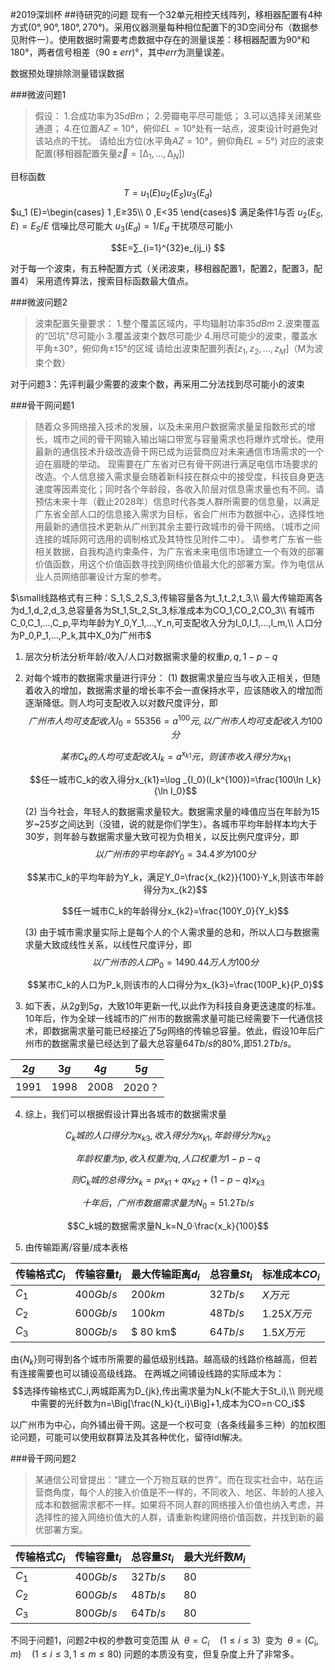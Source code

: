 #2019深圳杯
##待研究的问题
现有一个32单元相控天线阵列，移相器配置有4种方式$(0°,90°,180°,270°)$。采用仪器测量每种相位配置下的3D空间分布（数据参见附件一）。使用数据时需要考虑数据中存在的测量误差：移相器配置为$90°$和$180°$，两者信号相差$（90±err)°$，其中$err$为测量误差。

数据预处理排除测量错误数据

###微波问题1
>假设：
1.合成功率为$35dBm$；
2.旁瓣电平尽可能低；
3.可以选择关闭某些通道；
4.在位置$AZ=10°$，俯仰$EL=10°$处有一站点，波束设计时避免对该站点的干扰。
请给出方位(水平角$AZ=10°$，俯仰角$EL=5°$)
对应的波束配置(移相器配置矢量$\vec{z}=[∆_1,…,∆_N]$)

目标函数$$T=u_1 (E) u_2 (E_S ) u_3 (E_d )$$
$u_1 (E)=\begin{cases}
     1 ,E≥35\\
     0 ,E<35
\end{cases}$    满足条件1与否
$u_2 (E_S,E)=E_S/E$ 信噪比尽可能大
$u_3 (E_d )=1/E_d$ 干扰项尽可能小

$$E=∑_{i=1}^{32}e_{ij_i} $$  

对于每一个波束，有五种配置方式（关闭波束，移相器配置1，配置2，配置3，配置4）
	采用遗传算法，搜索目标函数最大值点。
	
###微波问题2
>波束配置矢量要求：
1.整个覆盖区域内，平均辐射功率$35dBm$
2.波束覆盖的“凹坑”尽可能小
3.覆盖波束个数尽可能少
4.用尽可能少的波束，覆盖水平角$±30°$，俯仰角$±15°$的区域
请给出波束配置列表$[z_1,z_2,…,z_M]$（M为波束个数）

对于问题3：先评判最少需要的波束个数，再采用二分法找到尽可能小的波束

###骨干网问题1
>随着众多网络接入技术的发展，以及未来用户数据需求量呈指数形式的增长，城市之间的骨干网输入输出端口带宽与容量需求也将爆炸式增长。使用最新的通信技术升级改造骨干网已成为运营商应对未来通信市场需求的一个迫在眉睫的举动。
现需要在广东省对已有骨干网进行满足电信市场要求的改造。个人信息接入需求量会随着新科技在群众中的接受度，科技自身更迭速度等因素变化；同时各个年龄段，各收入阶层对信息需求量也有不同。请预估未来十年（截止2028年）信息时代各类人群所需要的信息量，以满足广东省全部人口的信息接入需求为目标，省会广州市为数据中心，选择性地用最新的通信技术更新从广州到其余主要行政城市的骨干网络。（城市之间连接的城际网可选用的调制格式及其特性见附件二中）。
请参考广东省一些相关数据，自我构造约束条件，为广东省未来电信市场建立一个有效的部署价值函数，用这个价值函数寻找到网络价值最大化的部署方案。作为电信从业人员网络部署设计方案的参考。

$\small线路格式有三种：S_1,S_2,S_3,传输容量各为t_1,t_2,t_3,\\
最大传输距离各为d_1,d_2,d_3,总容量各为St_1,St_2,St_3,标准成本为CO_1,CO_2,CO_3\\
有城市C_0,C_1,…,C_p,平均年龄为Y_0,Y_1,…,Y_n,可支配收入分为I_0,I_1,…,I_m,\\
人口分为P_0,P_1,…,P_k,其中X_0为广州市$

1. 层次分析法分析年龄/收入/人口对数据需求量的权重$p,q,1-p-q$
2. 对每个城市的数据需求量进行评分：
    (1) 数据需求量应当与收入正相关，但随着收入的增加，数据需求量的增长率不会一直保持水平，应该随收入的增加而逐渐降低。则人均可支配收入以对数尺度评分，即
    $$广州市人均可支配收入I_0=55356=a^{100}元,以广州市人均可支配收入为100分$$

    $$某市C_k的人均可支配收入I_k=a^{x_{k1}}元，则该市收入得分为x_{k1}$$

    $$任一城市C_k的收入得分x_{k1}=\log _{I_0}(I_k^{100})=\frac{100\ln I_k}{\ln I_0}$$

    (2) 当今社会，年轻人的数据需求量较大。数据需求量的峰值应当在年龄为15岁~25岁之间达到（没错，说的就是你们学生）。各城市平均年龄样本均大于30岁，则年龄与数据需求量大致可视为负相关，以反比例尺度评分，即
    $$以广州市的平均年龄Y_0=34.4岁为100分$$
    
    $$某市C_k的平均年龄为Y_k，满足Y_0=\frac{x_{k2}}{100}·Y_k,则该市年龄得分为x_{k2}$$

    $$任一城市C_k的年龄得分x_{k2}=\frac{100Y_0}{Y_k}$$

    (3) 由于城市需求量实际上是每个人的个人需求量的总和，所以人口与数据需求量大致成线性关系，以线性尺度评分，即
    $$以广州市的人口P_0=1490.44万人为100分$$

    $$某市C_k的人口为P_k,则该市的人口得分为x_{k3}=\frac{100P_k}{P_0}$$
3. 如下表，从$2g$到$5g$，大致10年更新一代,以此作为科技自身更迭速度的标准。10年后，作为全球一线城市的广州市的数据需求量可能已经需要下一代通信技术，即数据需求量可能已经接近了$5g$网络的传输总容量。依此，假设10年后广州市的数据需求量已经达到了最大总容量$64Tb/s$的$80\%$,即$51.2Tb/s$。

|$2g$|$3g$|$4g$|$5g$|
|-|-|-|-|
|1991|1998|2008|2020？|
4. 综上，我们可以根据假设计算出各城市的数据需求量

$$C_k城的人口得分为x_{k3},收入得分为x_{k1},年龄得分为x_{k2}$$

$$年龄权重为p,收入权重为q,人口权重为1-p-q$$

$$则C_k城的总得分x_k=px_{k1}+qx_{k2}+(1-p-q)x_{k3}$$

$$十年后，广州市数据需求量为N_0=51.2Tb/s$$

$$C_k城的数据需求量N_k=N_0·\frac{x_k}{100}$$

5. 由传输距离/容量/成本表格

传输格式$C_i$|传输容量$t_i$ | 最大传输距离$d_i$ | 总容量$St_i$ | 标准成本$CO_i$
------------|-------------|------------------|--------------|-----
$C_1$|$400 Gb/s$ | $200 km$ | $32Tb/s$ | $X万元$
$C_2$|$600 Gb/s$ | $100 km$ | $48Tb/s$ |  $1.25X万元$
$C_3$|$800 Gb/s$ | $ 80 km$ | $64Tb/s$ | $1.5X万元$
由$\{N_k\}$则可得到各个城市所需要的最低级别线路。越高级的线路价格越高，但若有连接需要也可以铺设高级线路。
在两城之间铺设线路的实际成本为：
$$选择传输格式C_i,两城距离为D_{jk},传出需求量为N_k(不能大于St_i),\\
则光缆中需要的光纤数为n=\Big[\frac{N_k}{t_i}\Big]+1,成本为CO=n·CO_i$$

以广州市为中心，向外铺出骨干网。这是一个权可变（各条线最多三种）的加权图论问题，可能可以使用蚁群算法及其各种优化，留待ldl解决。

###骨干网问题2
>某通信公司曾提出：“建立一个万物互联的世界”。而在现实社会中，站在运营商角度，每个人的接入价值是不一样的，不同收入、地区、年龄的人接入成本和数据需求都不一样。如果将不同人群的网络接入价值也纳入考虑，并选择性的接入网络价值大的人群，请重新构建网络价值函数，并找到新的最优部署方案。

传输格式$C_i$|传输容量$t_i$ | 总容量$St_i$ | 最大光纤数$M_i$
------------|-------------|--------------|-----
$C_1$|$400 Gb/s$  | $32Tb/s$ | $80$
$C_2$|$600 Gb/s$  | $48Tb/s$ | $80$
$C_3$|$800 Gb/s$  | $64Tb/s$ | $80$

不同于问题1，问题2中权的参数可变范围
从$\enspace\theta=C_i\quad(1\leqslant i\leqslant 3)\enspace$变为$\enspace\theta=(C_i,m)\quad(1\leqslant i\leqslant 3,1\leqslant m\leqslant 80)$
问题的本质没有变，但复杂度上升了非常多。